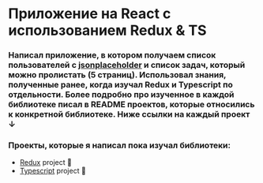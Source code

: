 # Приложение на React с использованием Redux & TS

### Написал приложение, в котором получаем список пользователей с [jsonplaceholder](https://jsonplaceholder.typicode.com/) и список задач, который можно пролистать (5 страниц). Использовал знания, полученные ранее, когда изучал Redux и Typescript по отдельности. Более подробно про изученное в каждой библиотеке писал в README проектов, которые относились к конкретной библиотеке. Ниже ссылки на каждый проект ↓

### Проекты, которые я написал пока изучал библиотеки:

* [Redux](https://github.com/AllInEndTo/reduxBank) project :thinking:
* [Typescript](https://github.com/AllInEndTo/typescriptProject) project :thinking: